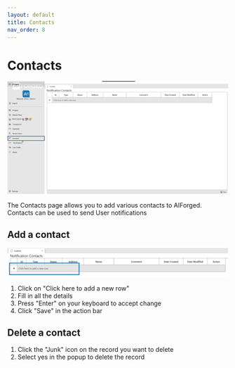 ```yaml
---
layout: default
title: Contacts
nav_order: 8
---
```


# Contacts

![](<.gitbook/assets/image (25) (1) (1).png>)

The Contacts page allows you to add various contacts to AIForged. Contacts can be used to send User notifications

## Add a contact

![](<.gitbook/assets/image (45) (1) (1).png>)

1. Click on "Click here to add a new row"
2. Fill in all the details
3. Press "Enter" on your keyboard to accept change
4. Click "Save" in the action bar

## Delete a contact

1. Click the "Junk" icon on the record you want to delete
2. Select yes in the popup to delete the record

